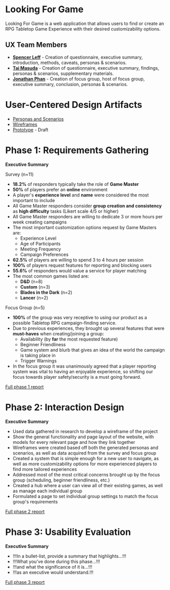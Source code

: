 # Looking For Game

Looking For Game is a web application that allows users to find or create an RPG Tabletop Game Experience with their desired customizability options.

## UX Team Members

* **[Spencer Leff](https://usabilityengineering.github.io/ux-portfolio-spencerleff/)** - Creation of questionnaire, executive summary, introduction, methods, caveats, personas & scenarios.
* **[Tai Masuda](https://usabilityengineering.github.io/ux-portfolio-tmasuda14/)** - Creation of questionnaire, executive summary, findings, personas & scenarios, supplementary materials.
* **[Jonathan Phan](https://usabilityengineering.github.io/ux-portfolio-Jonathan-phan-804/)** - Creation of focus group, host of focus group, executive summary, conclusion, personas & scenarios.

# User-Centered Design Artifacts
 
* [Personas and Scenarios](requirements/All_Personas_&_Scenarios.md)
* [Wireframes](design/supplementary_materials/LFG_Wireframes.pdf)
* [Prototype](https://xd.adobe.com/view/292434ef-a51d-4ebe-a466-d0ede5ff7404-7c77/?fullscreen&hints=off) - Draft

# Phase 1: Requirements Gathering

**Executive Summary**

Survey (n=11)
* **18.2%** of responders typically take the role of **Game Master**
* **50%** of players prefer an **online** environment
* A player's **experience level** and **name** were considered the most important to include
* All Game Master responders consider **group creation and consistency** as **high difficulty** tasks (Likert scale 4/5 or higher)
* All Game Master responders are willing to dedicate 3 or more hours per week creating campaigns
* The most important customization options request by Game Masters are:
   * Experience Level
   * Age of Participants
   * Meeting Frequency
   * Campaign Preferences
* **62.5%** of players are willing to spend 3 to 4 hours per session
* **100%** of players request features for reporting and blocking users
* **55.6%** of responders would value a service for player matching
* The most common games listed are:
   * **D&D** (n=8)
   * **Custom** (n=3)
   * **Blades in the Dark** (n=2)
   * **Lancer** (n=2)

Focus Group (n=5)
* **100%** of the group was very receptive to using our product as a possible Tabletop RPG campaign-finding service.
* Due to previous experiences, they brought up several features that were **must-haves** when creating/joining a group:
   * Availability (by **far** the most requested feature)
   * Beginner Friendliness
   * Game system and blurb that gives an idea of the world the campaign is taking place in
   * Trigger Warnings
* In the focus group it was unanimously agreed that a player reporting system was vital to having an enjoyable experience,
  so shifting our focus towards player safety/security is a must going forward.

[Full phase 1 report](requirements/)

# Phase 2: Interaction Design

**Executive Summary**

* Used data gathered in research to develop a wireframe of the project
* Show the general functionality and page layout of the website, with models for every relevant page and how they link together
* Wireframes were created based off both the generated personas and scenarios, as well as data acquired from the survey and focus group
* Created a system that is simple enough for a new user to navigate, as well as more customizability options for more experienced players to find more tailored experiences
* Addressed most of the most critical concerns brought up by the focus group (scheduling, beginner friendliness, etc.)
* Created a hub where a user can view all of their existing games, as well as manage each individual group
* Formulated a page to set individual group settings to match the focus group's requirements

[Full phase 2 report](design/)

# Phase 3: Usability Evaluation

**Executive Summary**

* !!!In a bullet-list, provide a summary that highlights...!!!
* !!!What you've done during this phase...!!!
* !!!and what the significance of it is...!!!
* !!!as an executive would understand.!!!

[Full phase 3 report](evaluation/)
